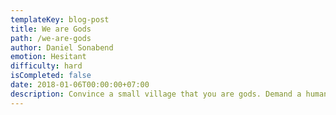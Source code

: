 ```yaml
---
templateKey: blog-post
title: We are Gods
path: /we-are-gods
author: Daniel Sonabend
emotion: Hesitant
difficulty: hard
isCompleted: false
date: 2018-01-06T00:00:00+07:00
description: Convince a small village that you are gods. Demand a human sacrifice.
---
```


